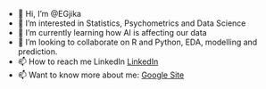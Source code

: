 - 👋 Hi, I’m @EGjika
- 👀 I’m interested in Statistics, Psychometrics and Data Science
- 🌱 I’m currently learning how AI is affecting our data
- 💞️ I’m looking to collaborate on R and Python, EDA, modelling and prediction. 
- 📫 How to reach me LinkedIn [LinkedIn](https://www.linkedin.com/in/eralda-gjika-71879128/) 
- 📫 Want to know more about me: [Google Site](https://sites.google.com/view/eralda-gjika-dhamo/bio) 

<!---
EGjika/EGjika is a ✨ special ✨ repository because its `README.md` (this file) appears on your GitHub profile.
You can click the Preview link to take a look at your changes.
--->
